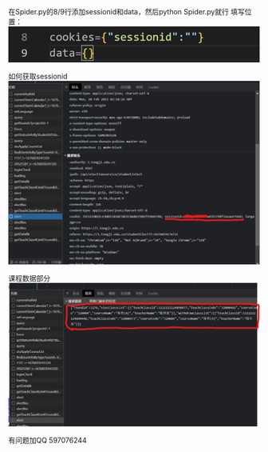 在Spider.py的8/9行添加sessionid和data，然后python Spider.py就行
填写位置：
![要填的部分](https://github.com/vvvviolet/courseHelper-for-Tongji/blob/main/images/%E8%A6%81%E5%A1%AB%E7%9A%84%E9%83%A8%E5%88%86.png?raw=true)

如何获取sessionid
![获取sessionid](https://github.com/vvvviolet/courseHelper-for-Tongji/blob/main/images/%E8%8E%B7%E5%8F%96sessionid.png?raw=true)

课程数据部分
![data部分](https://github.com/vvvviolet/courseHelper-for-Tongji/blob/main/images/%E8%8E%B7%E5%8F%96data.png?raw=true)

有问题加QQ 597076244
